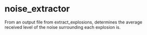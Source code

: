 # noise_extractor
From an output file from extract_explosions, determines the average received level of the noise surrounding each explosion is. 
